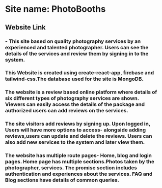 # Site name: PhotoBooths 

## Website Link

### - This site based on quality photography services by an experienced and talented photographer. Users can see the details of the services and review them by signing in to the system.

### This Website is created using create-react-app, firebase and tailwind-css.The database used for the site is MongoDB.

### The website is a review based online platform where details of six different types of photography services are shown. Viewers can easily access the details of the package and authorized users can add reviews on the services.

### The site visitors add reviews by signing up. Upon logged in, Users will have more options to access- alongside adding reviews,users can update and delete the reviews. Users can also add new services to the system and later view them.

### The website has multiple route pages- Home, blog and login pages. Home page has multiple sections.Photos taken by the photographer, services. The promise section includes authentication and experiences about the services. FAQ and Blog sections have details of common queries. 

